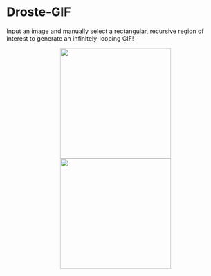 # Droste-GIF
Input an image and manually select a rectangular, recursive region of interest to generate an infinitely-looping GIF!
<p align="center">
<img src = 'examples/sample.png' height = '256px'>
<img src = 'examples/sample.gif' height = '256px'>
</p>
